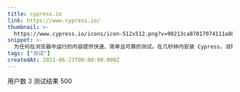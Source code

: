 ```yaml
---
title: cypress.io
link: https://www.cypress.io/
thumbnail: >-
  https://www.cypress.io/icons/icon-512x512.png?v=90213ca87017074111a88470199bc242315d18c5
snippet: >-
  为任何在浏览器中运行的内容提供快速、简单且可靠的测试。在几秒钟内安装 Cypress，消除前端测试的痛苦。
tags: ["测试"]
createdAt: 2021-06-23T00:00:00.000Z
---
```

用户数 3
测试结果 500